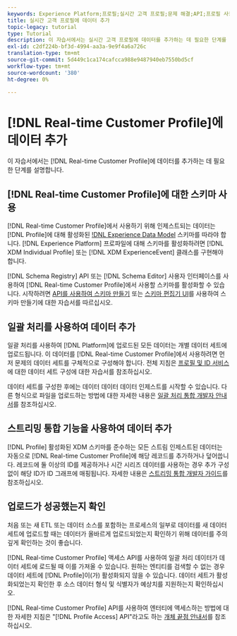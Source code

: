 ```yaml
---
keywords: Experience Platform;프로필;실시간 고객 프로필;문제 해결;API;프로필 사용;프로필 사용;프로필 사용
title: 실시간 고객 프로필에 데이터 추가
topic-legacy: tutorial
type: Tutorial
description: 이 자습서에서는 실시간 고객 프로필에 데이터를 추가하는 데 필요한 단계를 설명합니다.
exl-id: c2df224b-bf3d-4994-aa3a-9e9f4a6a726c
translation-type: tm+mt
source-git-commit: 5d449c1ca174cafcca988e9487940eb7550bd5cf
workflow-type: tm+mt
source-wordcount: '380'
ht-degree: 0%

---
```


# [!DNL Real-time Customer Profile]에 데이터 추가

이 자습서에서는 [!DNL Real-time Customer Profile]에 데이터를 추가하는 데 필요한 단계를 설명합니다.

## [!DNL Real-time Customer Profile]에 대한 스키마 사용

[!DNL Real-time Customer Profile]에서 사용하기 위해 인제스트되는 데이터는 [!DNL Profile]에 대해 활성화된 [!DNL Experience Data Model](XDM) 스키마를 따라야 합니다. [!DNL Experience Platform] 프로파일에 대해 스키마를 활성화하려면 [!DNL XDM Individual Profile] 또는 [!DNL XDM ExperienceEvent] 클래스를 구현해야 합니다.

[!DNL Schema Registry] API 또는 [!DNL Schema Editor] 사용자 인터페이스를 사용하여 [!DNL Real-time Customer Profile]에서 사용할 스키마를 활성화할 수 있습니다. 시작하려면 [API를 사용하여 스키마 만들기](../../xdm/tutorials/create-schema-api.md) 또는 [스키마 편집기 UI](../../xdm/tutorials/create-schema-ui.md)를 사용하여 스키마 만들기에 대한 자습서를 따르십시오.

## 일괄 처리를 사용하여 데이터 추가

일괄 처리를 사용하여 [!DNL Platform]에 업로드된 모든 데이터는 개별 데이터 세트에 업로드됩니다. 이 데이터를 [!DNL Real-time Customer Profile]에서 사용하려면 먼저 문제의 데이터 세트를 구체적으로 구성해야 합니다. 전체 지침은 [프로필 및 ID 서비스](dataset-configuration.md)에 대한 데이터 세트 구성에 대한 자습서를 참조하십시오.

데이터 세트를 구성한 후에는 데이터 데이터 데이터 인제스트를 시작할 수 있습니다. 다른 형식으로 파일을 업로드하는 방법에 대한 자세한 내용은 [일괄 처리 통합 개발자 안내서](../../ingestion/batch-ingestion/api-overview.md)를 참조하십시오.

## 스트리밍 통합 기능을 사용하여 데이터 추가

[!DNL Profile] 활성화된 XDM 스키마를 준수하는 모든 스트림 인제스트된 데이터는 자동으로 [!DNL Real-time Customer Profile]에 해당 레코드를 추가하거나 덮어씁니다. 레코드에 둘 이상의 ID를 제공하거나 시간 시리즈 데이터를 사용하는 경우 추가 구성 없이 해당 ID가 ID 그래프에 매핑됩니다. 자세한 내용은 [스트리밍 통합 개발자 가이드](../../ingestion/tutorials/streaming-record-data.md)를 참조하십시오.

## 업로드가 성공했는지 확인

처음 또는 새 ETL 또는 데이터 소스를 포함하는 프로세스의 일부로 데이터를 새 데이터 세트에 업로드할 때는 데이터가 올바르게 업로드되었는지 확인하기 위해 데이터를 주의 깊게 확인하는 것이 좋습니다.

[!DNL Real-time Customer Profile] 액세스 API를 사용하여 일괄 처리 데이터가 데이터 세트에 로드될 때 이를 가져올 수 있습니다. 원하는 엔티티를 검색할 수 없는 경우 데이터 세트에 [!DNL Profile]이(가) 활성화되지 않을 수 있습니다. 데이터 세트가 활성화되었는지 확인한 후 소스 데이터 형식 및 식별자가 예상치를 지원하는지 확인하십시오.

[!DNL Real-time Customer Profile] API를 사용하여 엔터티에 액세스하는 방법에 대한 자세한 지침은 &quot;[!DNL Profile Access] API&quot;라고도 하는 [개체 끝점 안내서](../api/entities.md)를 참조하십시오.
